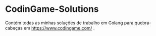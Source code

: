 # CodinGame-Solutions
Contém todas as minhas soluções de trabalho em Golang para quebra-cabeças em https://www.codingame.com/ .

